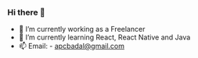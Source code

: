 ### Hi there 👋



- 🔭 I’m currently working as a Freelancer
- 🌱 I’m currently learning React, React Native and Java
- 📫 Email: - apcbadal@gmail.com


